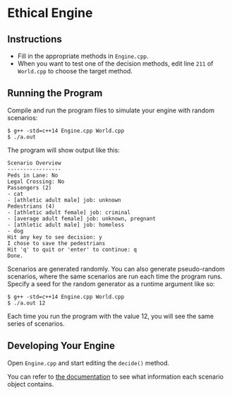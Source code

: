 # Ethical Engine

## Instructions

- Fill in the appropriate methods in `Engine.cpp`.
- When you want to test one of the decision methods, edit line `211` of `World.cpp` to choose the target method.

## Running the Program

Compile and run the program files to simulate your engine with random scenarios:

```
$ g++ -std=c++14 Engine.cpp World.cpp
$ ./a.out
```

The program will show output like this:

```
Scenario Overview
-----------------
Peds in Lane: No
Legal Crossing: No
Passengers (2)
- cat
- [athletic adult male] job: unknown
Pedestrians (4)
- [athletic adult female] job: criminal
- [average adult female] job: unknown, pregnant
- [athletic adult male] job: homeless
- dog
Hit any key to see decision: y
I chose to save the pedestrians
Hit 'q' to quit or 'enter' to continue: q
Done.
```

Scenarios are generated randomly. You can also generate pseudo-random scenarios, where the same scenarios are run each time the program runs. Specify a seed for the random generator as a runtime argument like so:

```
$ g++ -std=c++14 Engine.cpp World.cpp
$ ./a.out 12
```

Each time you run the program with the value 12, you will see the same series of scenarios.

## Developing Your Engine

Open `Engine.cpp` and start editing the `decide()` method.

You can refer to [the documentation](https://evanpeck.github.io/ethical_engine/cpp) to see what information each scenario object contains.
